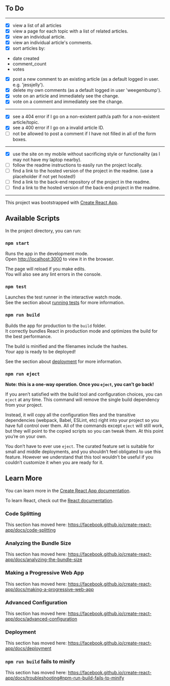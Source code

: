 
## To Do 
---
- [x] view a list of all articles
- [x] view a page for each topic with a list of related articles.
- [x] view an individual article.
- [x] view an individual article's comments.
- [x] sort articles by:
 - date created
 - comment_count
 - votes
- [x] post a new comment to an existing article (as a default logged in user. e.g. 'jessjelly').
- [x] delete my own comments (as a default logged in user 'weegembump').
- [x] vote on an article and immediately see the change.
- [x] vote on a comment and immediately see the change.
---
- [x] see a 404 error if I go on a non-existent path/a path for a non-existent article/topic.
- [x] see a 400 error if I go on a invalid article ID.
- [ ] not be allowed to post a comment if I have not filled in all of the form boxes.
---
- [x] use the site on my mobile without sacrificing style or functionality (as I may not have my laptop nearby).
- [ ] follow the readme instructions to easily run the project locally.
- [ ] find a link to the hosted version of the project in the readme. (use a placeholder if not yet hosted!)
- [ ] find a link to the back-end repository of the project in the readme.
- [ ] find a link to the hosted version of the back-end project in the readme.
---


This project was bootstrapped with [Create React App](https://github.com/facebook/create-react-app).

## Available Scripts

In the project directory, you can run:

### `npm start`

Runs the app in the development mode.<br />
Open [http://localhost:3000](http://localhost:3000) to view it in the browser.

The page will reload if you make edits.<br />
You will also see any lint errors in the console.

### `npm test`

Launches the test runner in the interactive watch mode.<br />
See the section about [running tests](https://facebook.github.io/create-react-app/docs/running-tests) for more information.

### `npm run build`

Builds the app for production to the `build` folder.<br />
It correctly bundles React in production mode and optimizes the build for the best performance.

The build is minified and the filenames include the hashes.<br />
Your app is ready to be deployed!

See the section about [deployment](https://facebook.github.io/create-react-app/docs/deployment) for more information.

### `npm run eject`

**Note: this is a one-way operation. Once you `eject`, you can’t go back!**

If you aren’t satisfied with the build tool and configuration choices, you can `eject` at any time. This command will remove the single build dependency from your project.

Instead, it will copy all the configuration files and the transitive dependencies (webpack, Babel, ESLint, etc) right into your project so you have full control over them. All of the commands except `eject` will still work, but they will point to the copied scripts so you can tweak them. At this point you’re on your own.

You don’t have to ever use `eject`. The curated feature set is suitable for small and middle deployments, and you shouldn’t feel obligated to use this feature. However we understand that this tool wouldn’t be useful if you couldn’t customize it when you are ready for it.

## Learn More

You can learn more in the [Create React App documentation](https://facebook.github.io/create-react-app/docs/getting-started).

To learn React, check out the [React documentation](https://reactjs.org/).

### Code Splitting

This section has moved here: https://facebook.github.io/create-react-app/docs/code-splitting

### Analyzing the Bundle Size

This section has moved here: https://facebook.github.io/create-react-app/docs/analyzing-the-bundle-size

### Making a Progressive Web App

This section has moved here: https://facebook.github.io/create-react-app/docs/making-a-progressive-web-app

### Advanced Configuration

This section has moved here: https://facebook.github.io/create-react-app/docs/advanced-configuration

### Deployment

This section has moved here: https://facebook.github.io/create-react-app/docs/deployment

### `npm run build` fails to minify

This section has moved here: https://facebook.github.io/create-react-app/docs/troubleshooting#npm-run-build-fails-to-minify
